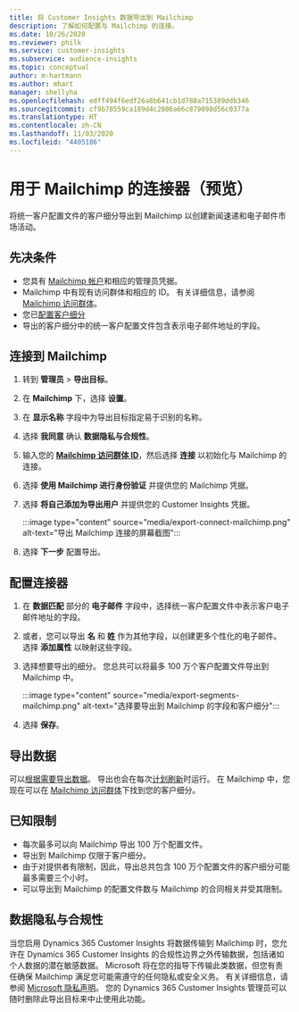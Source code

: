 ```yaml
---
title: 将 Customer Insights 数据导出到 Mailchimp
description: 了解如何配置与 Mailchimp 的连接。
ms.date: 10/26/2020
ms.reviewer: philk
ms.service: customer-insights
ms.subservice: audience-insights
ms.topic: conceptual
author: m-hartmann
ms.author: mhart
manager: shellyha
ms.openlocfilehash: edff494f6edf26a8b641cb1d788a715389ddb346
ms.sourcegitcommit: cf9b78559ca189d4c2086a66c879098d56c0377a
ms.translationtype: HT
ms.contentlocale: zh-CN
ms.lasthandoff: 11/03/2020
ms.locfileid: "4405186"
---
```

# <a name="connector-for-mailchimp-preview"></a>用于 Mailchimp 的连接器（预览）

将统一客户配置文件的客户细分导出到 Mailchimp 以创建新闻速递和电子邮件市场活动。

## <a name="prerequisites"></a>先决条件

-   您具有 [Mailchimp 帐户](https://mailchimp.com/)和相应的管理员凭据。
-   Mailchimp 中有现有访问群体和相应的 ID。 有关详细信息，请参阅 [Mailchimp 访问群体](https://mailchimp.com/help/create-audience/)。
-   您已[配置客户细分](segments.md)
-   导出的客户细分中的统一客户配置文件包含表示电子邮件地址的字段。

## <a name="connect-to-mailchimp"></a>连接到 Mailchimp

1. 转到 **管理员** > **导出目标**。

1. 在 **Mailchimp** 下，选择 **设置**。

1. 在 **显示名称** 字段中为导出目标指定易于识别的名称。

1. 选择 **我同意** 确认 **数据隐私与合规性**。

1. 输入您的 **[Mailchimp 访问群体 ID](https://mailchimp.com/help/find-audience-id/)**，然后选择 **连接** 以初始化与 Mailchimp 的连接。

1. 选择 **使用 Mailchimp 进行身份验证** 并提供您的 Mailchimp 凭据。

1. 选择 **将自己添加为导出用户** 并提供您的 Customer Insights 凭据。

   :::image type="content" source="media/export-connect-mailchimp.png" alt-text="导出 Mailchimp 连接的屏幕截图":::

1. 选择 **下一步** 配置导出。

## <a name="configure-the-connector"></a>配置连接器

1. 在 **数据匹配** 部分的 **电子邮件** 字段中，选择统一客户配置文件中表示客户电子邮件地址的字段。 

1. 或者，您可以导出 **名** 和 **姓** 作为其他字段，以创建更多个性化的电子邮件。 选择 **添加属性** 以映射这些字段。

1. 选择想要导出的细分。 您总共可以将最多 100 万个客户配置文件导出到 Mailchimp 中。

   :::image type="content" source="media/export-segments-mailchimp.png" alt-text="选择要导出到 Mailchimp 的字段和客户细分":::

1. 选择 **保存**。

## <a name="export-the-data"></a>导出数据

可以[根据需要导出数据](export-destinations.md)。 导出也会在每次[计划刷新](system.md#schedule-tab)时运行。 在 Mailchimp 中，您现在可以在 [Mailchimp 访问群体](https://mailchimp.com/help/create-audience/)下找到您的客户细分。

## <a name="known-limitations"></a>已知限制

- 每次最多可以向 Mailchimp 导出 100 万个配置文件。
- 导出到 Mailchimp 仅限于客户细分。
- 由于对提供者有限制，因此，导出总共包含 100 万个配置文件的客户细分可能最多需要三个小时。 
- 可以导出到 Mailchimp 的配置文件数与 Mailchimp 的合同相关并受其限制。

## <a name="data-privacy-and-compliance"></a>数据隐私与合规性

当您启用 Dynamics 365 Customer Insights 将数据传输到 Mailchimp 时，您允许在 Dynamics 365 Customer Insights 的合规性边界之外传输数据，包括诸如个人数据的潜在敏感数据。 Microsoft 将在您的指导下传输此类数据，但您有责任确保 Mailchimp 满足您可能需遵守的任何隐私或安全义务。 有关详细信息，请参阅 [Microsoft 隐私声明](https://go.microsoft.com/fwlink/?linkid=396732)。
您的 Dynamics 365 Customer Insights 管理员可以随时删除此导出目标来中止使用此功能。
